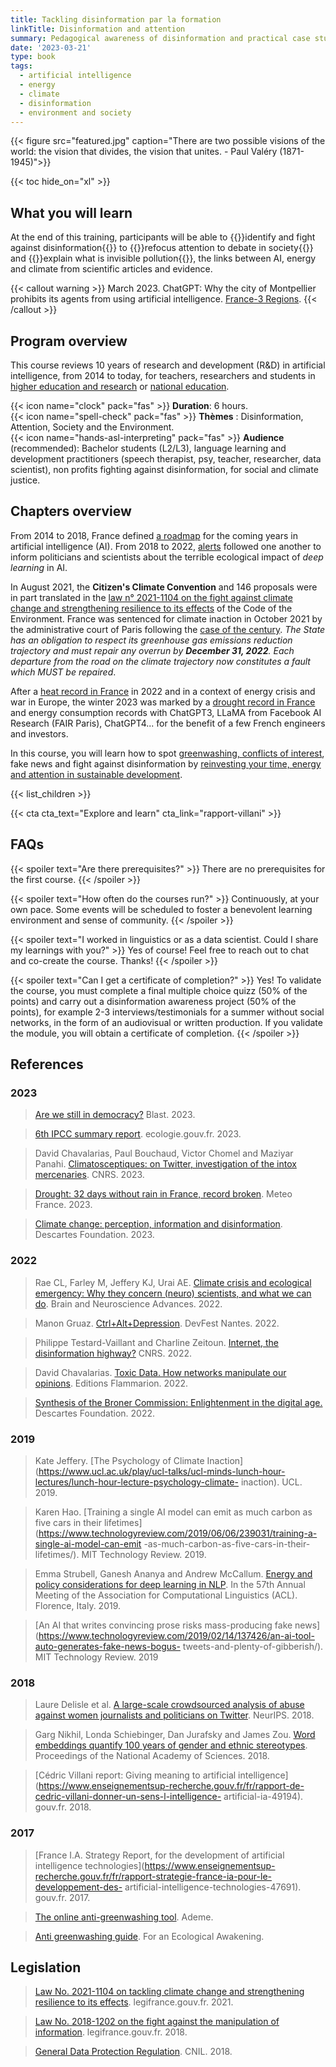 ```yaml
---
title: Tackling disinformation par la formation
linkTitle: Disinformation and attention
summary: Pedagogical awareness of disinformation and practical case studies for teachers, students, researchers and practitioners of language learning and development.
date: '2023-03-21'
type: book
tags:
  - artificial intelligence
  - energy
  - climate
  - disinformation
  - environment and society
---
```


{{< figure src="featured.jpg" caption="There are two possible visions of the world: the vision that divides, the vision that unites. -  Paul Valéry (1871-1945)">}}

{{< toc hide_on="xl" >}}

## What you will learn

At the end of this training, participants will be able to {{<hl>}}identify and fight against disinformation{{</hl>}} to {{<hl>}}refocus attention to debate in society{{</hl>}} and {{<hl>}}explain what is invisible pollution{{</hl>}}, the links between AI, energy and climate from scientific articles and evidence.

{{< callout warning >}}
March 2023. ChatGPT: Why the city of Montpellier prohibits its agents from using artificial intelligence. [France-3 Regions](https://france3-regions.francetvinfo.fr/occitanie/herault/montpellier/chatgpt-revolutionnaire-mais-qui-inquiete-pourquoi--2742446.html).
{{< /callout >}}

## Program overview

This course reviews 10 years of research and development (R&D) in artificial intelligence, from 2014 to today, for teachers, researchers and students in [higher education and research](https://www.enseignementsup-recherche.gouv.fr/fr) or [national education](https://www.education.gouv.fr/).

{{< icon name="clock" pack="fas" >}} <b>Duration</b>: 6 hours. <br>
{{< icon name="spell-check" pack="fas" >}} <b>Thèmes</b> : Disinformation, Attention, Society and the Environment. <br>
{{< icon name="hands-asl-interpreting" pack="fas" >}} <b>Audience</b> (recommended): Bachelor students (L2/L3), language learning and development practitioners (speech therapist, psy, teacher, researcher, data scientist), non profits fighting against disinformation, for social and climate justice.

## Chapters overview

From 2014 to 2018, France defined [a roadmap](https://www.mtpcours.fr/en/c/desinformation/rapport-villani/) for the coming years in artificial intelligence (AI). From 2018 to 2022, [alerts](https://www.mtpcours.fr/en/c/desinformation/emma-strubell/) followed one another to inform politicians and scientists about the terrible ecological impact of <i>deep learning</i> in AI.

In August 2021, the <b>Citizen's Climate Convention</b> and 146 proposals were in part translated in the [law n° 2021-1104 on the fight against climate change and strengthening resilience to its effects](https://www.legifrance.gouv.fr/jorf/id/JORFTEXT000043956924) of the Code of the Environment. France was sentenced for climate inaction in October 2021 by the administrative court of Paris following the [case of the century](https://www.vie-publique.fr/en-bref/282012-changement-climatique-la-france-condamnee-pour-prejudice-ecologique). <i>The State has an obligation to respect its greenhouse gas emissions reduction trajectory and must repair any overrun by <b>December 31, 2022</b>. Each departure from the road on the climate trajectory now constitutes a fault which MUST be repaired</i>.

After a [heat record in France](https://meteofrance.com/actualites-et-dossiers/actualites/2022-annee-la-plus-chaude-en-france) in 2022 and in a context of energy crisis and war in Europe, the winter 2023 was marked by a [drought record in France](https://meteofrance.com/actualites-et-dossiers/actualites/climat/secheresse-32-jours-sans-pluie-en-france-record-battu) and energy consumption records with ChatGPT3, LLaMA from Facebook AI Research (FAIR Paris), ChatGPT4... for the benefit of a few French engineers and investors.

In this course, you will learn how to spot [greenwashing, conflicts of interest](https://www.mtpcours.fr/en/c/desinformation/greenwashing/), fake news and fight against disinformation by [reinvesting your time, energy and attention in sustainable development](https://www.mtpcours.fr/en/c/desinformation/pratique/).

{{< list_children >}}

{{< cta cta_text="Explore and learn" cta_link="rapport-villani" >}}

## FAQs

{{< spoiler text="Are there prerequisites?" >}}
There are no prerequisites for the first course.
{{< /spoiler >}}

{{< spoiler text="How often do the courses run?" >}}
Continuously, at your own pace. Some events will be scheduled to foster a benevolent learning environment and sense of community.
{{< /spoiler >}}

{{< spoiler text="I worked in linguistics or as a data scientist. Could I share my learnings with you?" >}}
Yes of course! Feel free to reach out to chat and co-create the course. Thanks!
{{< /spoiler >}}

{{< spoiler text="Can I get a certificate of completion?" >}}
Yes! To validate the course, you must complete a final multiple choice quizz (50% of the points) and carry out a disinformation awareness project (50% of the points), for example 2-3 interviews/testimonials for a summer without social networks, in the form of an audiovisual or written production. If you validate the module, you will obtain a certificate of completion.
{{< /spoiler >}}

## References

### 2023

> [Are we still in democracy?](https://www.blast-info.fr/articles/2023/sommes-nous-toujours-en-democratie-AwJ1_TmlTM-ONwHybrhuqQ) Blast. 2023.

> [6th IPCC summary report](https://www.ecologie.gouv.fr/publication-du-6e-rapport-synthese-du-giec). ecologie.gouv.fr. 2023.

> David Chavalarias, Paul Bouchaud, Victor Chomel and Maziyar Panahi. [Climatosceptiques: on Twitter, investigation of the intox mercenaries](https://lejournal.cnrs.fr/articles/climatosceptiques-sur-twitter-enquete-sur-les-mercenaires-de-lintox). CNRS. 2023.

> [Drought: 32 days without rain in France, record broken](https://meteofrance.com/actualites-et-dossiers/actualites/climat/secheresse-32-jours-sans-pluie-en-france-record-battu ). Meteo France. 2023.

> [Climate change: perception, information and disinformation](https://www.fondationdescartes.org/2023/01/revivez-le-colloque-le-dereglement-climatique-perception-information-et-desinformation/). Descartes Foundation. 2023.

### 2022

> Rae CL, Farley M, Jeffery KJ, Urai AE. [Climate crisis and ecological emergency: Why they concern (neuro) scientists, and what we can do](https://journals.sagepub.com/doi/pdf/10.1177/23982128221075430). Brain and Neuroscience Advances. 2022.

> Manon Gruaz. [Ctrl+Alt+Depression](https://www.youtube.com/watch?v=MN3D0uLEERU&ab_channel=GDGFrance). DevFest Nantes. 2022.

> Philippe Testard-Vaillant and Charline Zeitoun. [Internet, the disinformation highway?](https://lejournal.cnrs.fr/articles/internet-lautoroute-de-la-desinformation) CNRS. 2022.

> David Chavalarias. [Toxic Data. How networks manipulate our opinions](https://editions.flammarion.com/toxic-data/9782080274946). Editions Flammarion. 2022.

> [Synthesis of the Broner Commission: Enlightenment in the digital age.](https://www.fondationdescartes.org/wp-content/uploads/2022/01/Synthe%CC%80se_Commission_Bronner-copie.pdf) Descartes Foundation. 2022.

### 2019

> Kate Jeffery. [The Psychology of Climate Inaction](https://www.ucl.ac.uk/play/ucl-talks/ucl-minds-lunch-hour-lectures/lunch-hour-lecture-psychology-climate- inaction). UCL. 2019.

> Karen Hao. [Training a single AI model can emit as much carbon as five cars in their lifetimes](https://www.technologyreview.com/2019/06/06/239031/training-a-single-ai-model-can-emit -as-much-carbon-as-five-cars-in-their-lifetimes/). MIT Technology Review. 2019.

> Emma Strubell, Ganesh Ananya and Andrew McCallum. [Energy and policy considerations for deep learning in NLP](https://arxiv.org/abs/1906.02243). In the 57th Annual Meeting of the Association for Computational Linguistics (ACL). Florence, Italy. 2019.

> [An AI that writes convincing prose risks mass-producing fake news](https://www.technologyreview.com/2019/02/14/137426/an-ai-tool-auto-generates-fake-news-bogus- tweets-and-plenty-of-gibberish/). MIT Technology Review. 2019

### 2018

> Laure Delisle et al. [A large-scale crowdsourced analysis of abuse against women journalists and politicians on Twitter](https://arxiv.org/abs/1902.03093). NeurIPS. 2018.

> Garg Nikhil, Londa Schiebinger, Dan Jurafsky and James Zou. [Word embeddings quantify 100 years of gender and ethnic stereotypes](https://www.pnas.org/doi/10.1073/pnas.1720347115). Proceedings of the National Academy of Sciences. 2018.

> [Cédric Villani report: Giving meaning to artificial intelligence](https://www.enseignementsup-recherche.gouv.fr/fr/rapport-de-cedric-villani-donner-un-sens-l-intelligence- artificial-ia-49194). gouv.fr. 2018.

### 2017

> [France I.A. Strategy Report, for the development of artificial intelligence technologies](https://www.enseignementsup-recherche.gouv.fr/fr/rapport-strategie-france-ia-pour-le-developpement-des- artificial-intelligence-technologies-47691). gouv.fr. 2017.

> [The online anti-greenwashing tool](https://communication-responsable.ademe.fr/antigreenwashing). Ademe.

> [Anti greenwashing guide](https://pour-un-reveil-ecologique.org/fr/les-entreprises-nous-repondent/#guide-anti-greenwashing). For an Ecological Awakening.

## Legislation

> [Law No. 2021-1104 on tackling climate change and strengthening resilience to its effects](https://www.legifrance.gouv.fr/jorf/id/JORFTEXT000043956924). legifrance.gouv.fr. 2021.

> [Law No. 2018-1202 on the fight against the manipulation of information](https://www.legifrance.gouv.fr/jorf/id/JORFTEXT000037847559). legifrance.gouv.fr. 2018.

> [General Data Protection Regulation](https://www.cnil.fr/fr/rgpd-de-quoi-parle-t-on). CNIL. 2018.